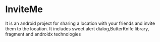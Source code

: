 # InviteMe

It is an android project for sharing a location with your friends and invite them to the location.
It includes sweet alert dialog,ButterKnife library, fragment and androidx technologies
